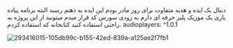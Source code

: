 دنبال یک ایده و هدیه متفاوت برای روز مادر بودم این ایده به ذهنم رسید البته برنامه پیاده یازی یک موزیک پلیر حرفه ای دارم به زودی سورس کد قرار میدم میتونید از این پروژه به راحتی استفاده کنید کتابخانه که استفاده کردم.
audioplayers: ^1.0.1






![293416015-105db99c-b155-42ed-839a-a125ae2f7fb1](https://github.com/Abolfazlghaseemi/music-player/assets/85543976/2e195da9-2d4d-459c-b074-5bdbce07b154)
